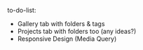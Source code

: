 to-do-list:
<ul>
  <li>Gallery tab with folders & tags</li>
  <li>Projects tab with folders too (any ideas?)</li>
  <li>Responsive Design (Media Query)</li>
 </ul>
